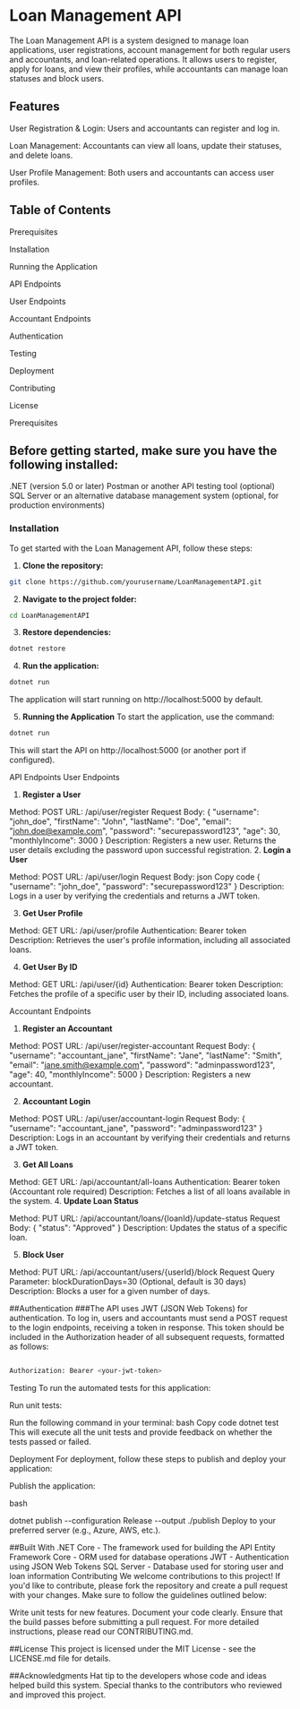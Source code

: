 # Loan Management API
The Loan Management API is a system designed to manage loan applications, user registrations, account management for both regular users and accountants, and loan-related operations. It allows users to register, apply for loans, and view their profiles, while accountants can manage loan statuses and block users.

## Features
User Registration & Login: Users and accountants can register and log in.

Loan Management: Accountants can view all loans, update their statuses, and delete loans.

User Profile Management: Both users and accountants can access user profiles.

## Table of Contents
Prerequisites

Installation

Running the Application

API Endpoints

User Endpoints

Accountant Endpoints

Authentication

Testing

Deployment

Contributing

License

Prerequisites
## Before getting started, make sure you have the following installed:

.NET (version 5.0 or later)
Postman or another API testing tool (optional)
SQL Server or an alternative database management system (optional, for production environments)

### Installation
To get started with the Loan Management API, follow these steps:

1. **Clone the repository:**
```bash
git clone https://github.com/yourusername/LoanManagementAPI.git
```
2. **Navigate to the project folder:**
```bash
cd LoanManagementAPI
```
3. **Restore dependencies:**
```bash
dotnet restore
```
4. **Run the application:**
```bash
dotnet run
```
The application will start running on http://localhost:5000 by default.

5. **Running the Application**
To start the application, use the command:
```bash
dotnet run
```
This will start the API on http://localhost:5000 (or another port if configured).

API Endpoints
User Endpoints
1. **Register a User**

Method: POST
URL: /api/user/register
Request Body:
{
  "username": "john_doe",
  "firstName": "John",
  "lastName": "Doe",
  "email": "john.doe@example.com",
  "password": "securepassword123",
  "age": 30,
  "monthlyIncome": 3000
}
Description: Registers a new user. Returns the user details excluding the password upon successful registration.
2. **Login a User**

Method: POST
URL: /api/user/login
Request Body:
json
Copy code
{
  "username": "john_doe",
  "password": "securepassword123"
}
Description: Logs in a user by verifying the credentials and returns a JWT token.

3. **Get User Profile**

Method: GET
URL: /api/user/profile
Authentication: Bearer token
Description: Retrieves the user's profile information, including all associated loans.

4. **Get User By ID**

Method: GET
URL: /api/user/{id}
Authentication: Bearer token
Description: Fetches the profile of a specific user by their ID, including associated loans.

Accountant Endpoints
1. **Register an Accountant**

Method: POST
URL: /api/user/register-accountant
Request Body:
{
  "username": "accountant_jane",
  "firstName": "Jane",
  "lastName": "Smith",
  "email": "jane.smith@example.com",
  "password": "adminpassword123",
  "age": 40,
  "monthlyIncome": 5000
}
Description: Registers a new accountant.

2. **Accountant Login**

Method: POST
URL: /api/user/accountant-login
Request Body:
{
  "username": "accountant_jane",
  "password": "adminpassword123"
}
Description: Logs in an accountant by verifying their credentials and returns a JWT token.

3. **Get All Loans**
 
Method: GET
URL: /api/accountant/all-loans
Authentication: Bearer token (Accountant role required)
Description: Fetches a list of all loans available in the system.
4. **Update Loan Status**

Method: PUT
URL: /api/accountant/loans/{loanId}/update-status
Request Body:
{
  "status": "Approved"
}
Description: Updates the status of a specific loan.

5. **Block User**

Method: PUT
URL: /api/accountant/users/{userId}/block
Request Query Parameter: blockDurationDays=30 (Optional, default is 30 days)
Description: Blocks a user for a given number of days.

##Authentication
###The API uses JWT (JSON Web Tokens) for authentication. To log in, users and accountants must send a POST request to the login endpoints, receiving a token in response. This token should be included in the Authorization header of all subsequent requests, formatted as follows:

```bash

Authorization: Bearer <your-jwt-token>
```
Testing
To run the automated tests for this application:

Run unit tests:

Run the following command in your terminal:
bash
Copy code
dotnet test
This will execute all the unit tests and provide feedback on whether the tests passed or failed.

Deployment
For deployment, follow these steps to publish and deploy your application:

Publish the application:

bash

dotnet publish --configuration Release --output ./publish
Deploy to your preferred server (e.g., Azure, AWS, etc.).

##Built With
.NET Core - The framework used for building the API
Entity Framework Core - ORM used for database operations
JWT - Authentication using JSON Web Tokens
SQL Server - Database used for storing user and loan information
Contributing
We welcome contributions to this project! If you'd like to contribute, please fork the repository and create a pull request with your changes. Make sure to follow the guidelines outlined below:

Write unit tests for new features.
Document your code clearly.
Ensure that the build passes before submitting a pull request.
For more detailed instructions, please read our CONTRIBUTING.md.

##License
This project is licensed under the MIT License - see the LICENSE.md file for details.

##Acknowledgments
Hat tip to the developers whose code and ideas helped build this system.
Special thanks to the contributors who reviewed and improved this project.
